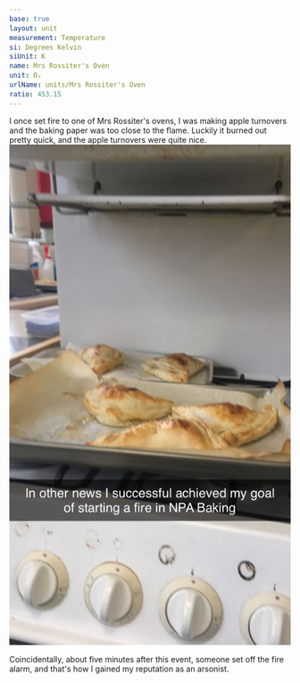 ```yaml
---
base: true
layout: unit
measurement: Temperature
si: Degrees Kelvin
siUnit: K
name: Mrs Rossiter's Oven
unit: Oᵥ
urlName: units/Mrs Rossiter's Oven
ratio: 453.15
---
```


I once set fire to one of Mrs Rossiter's ovens, I was making apple turnovers and the baking paper was too close to the flame. Luckily it burned out pretty quick, and the apple turnovers were quite nice.
![A photo of my apple turnovers](/assets/appleturnovers.jpg)

Coincidentally, about five minutes after this event, someone set off the fire alarm, and that's how I gained my reputation as an arsonist.